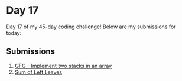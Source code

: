 # Day 17

Day 17 of my 45-day coding challenge! Below are my submissions for today:

## Submissions

1. [GFG - Implement two stacks in an array](./gfg-implement-two-stacks-in-an-array/submissions_ss.png)
2. [Sum of Left Leaves](https://leetcode.com/submissions/detail/1440792734/)
